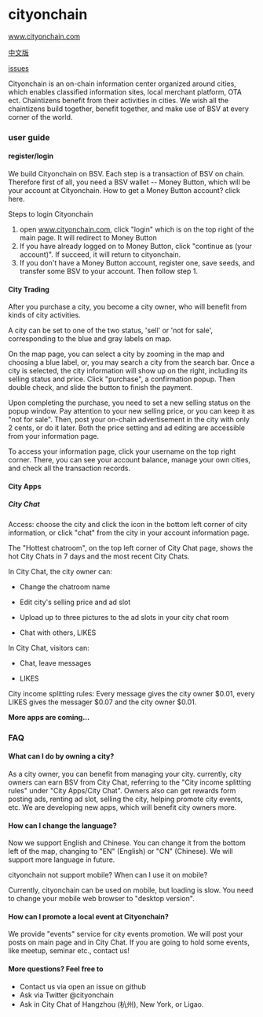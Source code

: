 # cityonchain
www.cityonchain.com

[中文版](https://github.com/Team357/cityonchain/blob/master/README.md)

[issues](https://github.com/Team357/cityonchain/issues)

Cityonchain is an on-chain information center organized around cities, which enables
classified information sites, local merchant platform, OTA ect. Chaintizens benefit from their activities in cities. We wish all the chaintizens build together, benefit together, and make use of BSV at every corner of the world.

### user guide

#### register/login

We build Cityonchain on BSV. Each step is a transaction of BSV on chain. Therefore first of all, you need a BSV wallet -- Money Button, which will be your account at Cityonchain. How to get a Money Button account? click here.

Steps to login Cityonchain

1. open www.cityonchain.com, click "login" which is on the top right of the main page. It will redirect to Money Button
2. If you have already logged on to Money Button,  click "continue as (your account)". If succeed, it will return to cityonchain.
3. If you don't have a Money Button account, register one, save seeds, and transfer some BSV to your account. Then follow step 1.

#### City Trading

After you purchase a city, you become a city owner, who will benefit from kinds of city activities.

A city can be set to one of the two status, 'sell' or 'not for sale', corresponding to the blue and gray labels on map.

On the map page, you can select a city by zooming in the map and choosing a blue label, or, you may search a city from the search bar. Once a city is selected, the city information will show up on the right, including its selling status and price. Click "purchase", a confirmation popup. Then double check, and slide the button to finish the payment.

Upon completing the purchase, you need to set a new selling status on the popup window. Pay attention to your new selling price, or you can keep it as "not for sale". Then, post your on-chain advertisement in the city with only 2 cents, or do it later. Both the price setting and ad editing are accessible from your information page.

To access your information page, click your username on the top right corner. There, you can see your account balance, manage your own cities, and check all the transaction records.



#### City Apps

##### City Chat

Access: choose the city and click the icon in the bottom left corner of city information, or click "chat" from  the city in your account information page.

The "Hottest chatroom", on the top left corner of City Chat page, shows the hot City Chats in 7 days and the most recent City Chats.

In City Chat, the city owner can:

* Change the chatroom name

* Edit city's selling price and ad slot

* Upload up to three pictures to the ad slots in your city chat room

* Chat with others, LIKES



In City Chat, visitors can:

* Chat, leave messages

* LIKES



City income splitting rules: Every message gives the city owner \$0.01, every LIKES gives the messager \$0.07 and the city owner \$0.01.



**More apps are coming...**

### FAQ

#### What can I do by owning a city?

As a city owner, you can benefit from managing your city. currently, city owners can earn BSV from City Chat, referring to the "City income splitting rules" under "City Apps/City Chat". Owners also can get rewards form posting ads, renting ad slot, selling the city, helping promote city events, etc. We are developing new apps, which will benefit city owners more.

#### How can I change the language?

Now we support English and Chinese. You can change it from the bottom left of the map, changing to "EN" (English) or "CN" (Chinese). We will support more language in future.

cityonchain not support mobile?  When can I use it on mobile?

Currently, cityonchain can be used on mobile, but loading is slow. You need to change your mobile web browser to "desktop version". 

#### How can I promote a local event at Cityonchain?

We provide "events" service for city events promotion. We will post your posts on main page and in City Chat.  If you are going to hold some events, like meetup, seminar etc., contact us!



#### More questions? Feel free to

* Contact us via open an issue on github
* Ask via Twitter @cityonchain
* Ask in City Chat of Hangzhou (杭州), New York, or Ligao.
